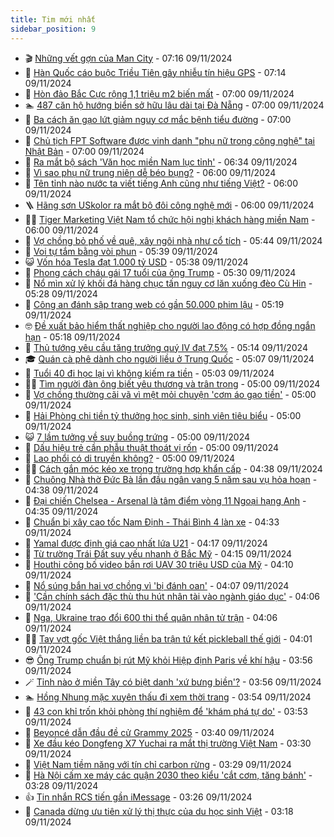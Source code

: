 ```yaml
---
title: Tim mới nhất
sidebar_position: 9
---
```


<!-- vnexpress-tin-moi-nhat:START -->
- 🎬 [Những vết gợn của Man City](https://vnexpress.net/nhung-vet-gon-cua-man-city-4813488.html) - 07:16 09/11/2024
- 🐎 [Hàn Quốc cáo buộc Triều Tiên gây nhiễu tín hiệu GPS](https://vnexpress.net/han-quoc-cao-buoc-trieu-tien-gay-nhieu-tin-hieu-gps-4814090.html) - 07:14 09/11/2024
- 🦍 [Hòn đảo Bắc Cực rộng 1,1 triệu m2 biến mất](https://vnexpress.net/hon-dao-bac-cuc-rong-1-1-trieu-m2-bien-mat-4814054.html) - 07:00 09/11/2024
- 🏊 [487 căn hộ hướng biển sở hữu lâu dài tại Đà Nẵng](https://vnexpress.net/487-can-ho-huong-bien-so-huu-lau-dai-tai-da-nang-4814091.html) - 07:00 09/11/2024
- 🎊 [Ba cách ăn gạo lứt giảm nguy cơ mắc bệnh tiểu đường](https://vnexpress.net/ba-cach-an-gao-lut-giam-nguy-co-mac-benh-tieu-duong-4814082.html) - 07:00 09/11/2024
- 🎃 [Chủ tịch FPT Software được vinh danh &quot;phụ nữ trong công nghệ&quot; tại Nhật Bản](https://vnexpress.net/chu-tich-fpt-software-duoc-vinh-danh-phu-nu-trong-cong-nghe-tai-nhat-ban-4814056.html) - 07:00 09/11/2024
- 🧰 [Ra mắt bộ sách &#39;Văn học miền Nam lục tỉnh&#39;](https://vnexpress.net/ra-mat-bo-sach-van-hoc-mien-nam-luc-tinh-4813960.html) - 06:34 09/11/2024
- 🔭 [Vì sao phụ nữ trung niên dễ béo bụng?](https://vnexpress.net/vi-sao-phu-nu-trung-nien-de-beo-bung-4813647.html) - 06:00 09/11/2024
- 🫶 [Tên tỉnh nào nước ta viết tiếng Anh cũng như tiếng Việt?](https://vnexpress.net/ten-tinh-nao-nuoc-ta-viet-tieng-anh-cung-nhu-tieng-viet-4813183.html) - 06:00 09/11/2024
- 🪜 [Hãng sơn USkolor ra mắt bộ đôi công nghệ mới](https://vnexpress.net/hang-son-uskolor-ra-mat-bo-doi-cong-nghe-moi-4814078.html) - 06:00 09/11/2024
- 👨‍🏫 [Tiger Marketing Việt Nam tổ chức hội nghị khách hàng miền Nam](https://vnexpress.net/tiger-marketing-viet-nam-to-chuc-hoi-nghi-khach-hang-mien-nam-4813806.html) - 06:00 09/11/2024
- 🎊 [Vợ chồng bỏ phố về quê, xây ngôi nhà như cổ tích](https://vnexpress.net/vo-chong-bo-pho-ve-que-xay-ngoi-nha-nhu-co-tich-4813971.html) - 05:44 09/11/2024
- 🎊 [Voi tự tắm bằng vòi phun](https://vnexpress.net/voi-tu-tam-bang-voi-phun-4813975.html) - 05:39 09/11/2024
- 😺 [Vốn hóa Tesla đạt 1.000 tỷ USD](https://vnexpress.net/von-hoa-tesla-dat-1-000-ty-usd-4814069.html) - 05:38 09/11/2024
- 🐘 [Phong cách cháu gái 17 tuổi của ông Trump](https://vnexpress.net/phong-cach-chau-gai-17-tuoi-cua-ong-trump-4813615.html) - 05:30 09/11/2024
- 🌁 [Nổ mìn xử lý khối đá hàng chục tấn nguy cơ lăn xuống đèo Cù Hin](https://vnexpress.net/no-min-xu-ly-khoi-da-hang-chuc-tan-nguy-co-lan-xuong-deo-cu-hin-4814071.html) - 05:28 09/11/2024
- 🐲 [Công an đánh sập trang web có gần 50.000 phim lậu](https://vnexpress.net/cong-an-danh-sap-trang-web-co-gan-50-000-phim-lau-4814075.html) - 05:19 09/11/2024
- 🤓 [Đề xuất bảo hiểm thất nghiệp cho người lao động có hợp đồng ngắn hạn](https://vnexpress.net/de-xuat-bao-hiem-that-nghiep-cho-nguoi-lao-dong-co-hop-dong-ngan-han-4814006.html) - 05:18 09/11/2024
- 💪 [Thủ tướng yêu cầu tăng trưởng quý IV đạt 7,5%](https://vnexpress.net/thu-tuong-yeu-cau-tang-truong-quy-iv-dat-7-5-4814068.html) - 05:14 09/11/2024
- 🎓 [Quán cà phê dành cho người liều ở Trung Quốc](https://vnexpress.net/quan-ca-phe-danh-cho-nguoi-lieu-o-trung-quoc-4813668.html) - 05:07 09/11/2024
- 🫣 [Tuổi 40 đi học lại vì không kiếm ra tiền](https://vnexpress.net/tuoi-40-di-hoc-lai-vi-khong-kiem-ra-tien-4814043.html) - 05:03 09/11/2024
- 🧑‍💻 [Tìm người đàn ông biết yêu thương và trân trọng](https://vnexpress.net/tim-nguoi-dan-ong-biet-yeu-thuong-va-tran-trong-4814016.html) - 05:00 09/11/2024
- 🐲 [Vợ chồng thường cãi vã vì mệt mỏi chuyện &#39;cơm áo gạo tiền&#39;](https://vnexpress.net/vo-chong-thuong-cai-va-vi-met-moi-chuyen-com-ao-gao-tien-4814008.html) - 05:00 09/11/2024
- 🌝 [Hải Phòng chi tiền tỷ thưởng học sinh, sinh viên tiêu biểu](https://vnexpress.net/hai-phong-chi-tien-ty-thuong-hoc-sinh-sinh-vien-tieu-bieu-4814005.html) - 05:00 09/11/2024
- 😺 [7 lầm tưởng về suy buồng trứng](https://vnexpress.net/7-lam-tuong-ve-suy-buong-trung-4814003.html) - 05:00 09/11/2024
- 🐎 [Dấu hiệu trẻ cần phẫu thuật thoát vị rốn](https://vnexpress.net/dau-hieu-tre-can-phau-thuat-thoat-vi-ron-4814002.html) - 05:00 09/11/2024
- 🎡 [Lao phổi có di truyền không?](https://vnexpress.net/lao-phoi-co-di-truyen-khong-4813987.html) - 05:00 09/11/2024
- 👨‍🏫 [Cách gắn móc kéo xe trong trường hợp khẩn cấp](https://vnexpress.net/cach-gan-moc-keo-xe-trong-truong-hop-khan-cap-4813896.html) - 04:38 09/11/2024
- 🦆 [Chuông Nhà thờ Đức Bà lần đầu ngân vang 5 năm sau vụ hỏa hoạn](https://vnexpress.net/chuong-nha-tho-duc-ba-lan-dau-ngan-vang-5-nam-sau-vu-hoa-hoan-4814040.html) - 04:38 09/11/2024
- 🚦 [Đại chiến Chelsea - Arsenal là tâm điểm vòng 11 Ngoại hạng Anh](https://vnexpress.net/dai-chien-chelsea-arsenal-la-tam-diem-vong-11-ngoai-hang-anh-4814064.html) - 04:35 09/11/2024
- 💫 [Chuẩn bị xây cao tốc Nam Định - Thái Bình 4 làn xe](https://vnexpress.net/chuan-bi-xay-cao-toc-nam-dinh-thai-binh-4-lan-xe-4814041.html) - 04:33 09/11/2024
- 🎉 [Yamal được định giá cao nhất lứa U21](https://vnexpress.net/yamal-duoc-dinh-gia-cao-nhat-lua-u21-4813829.html) - 04:17 09/11/2024
- 🌋 [Từ trường Trái Đất suy yếu nhanh ở Bắc Mỹ](https://vnexpress.net/tu-truong-trai-dat-suy-yeu-nhanh-o-bac-my-4813961.html) - 04:15 09/11/2024
- 🤖 [Houthi công bố video bắn rơi UAV 30 triệu USD của Mỹ](https://vnexpress.net/houthi-cong-bo-video-ban-roi-uav-30-trieu-usd-cua-my-4814031.html) - 04:10 09/11/2024
- 🦏 [Nổ súng bắn hai vợ chồng vì &#39;bị đánh oan&#39;](https://vnexpress.net/no-sung-ban-hai-vo-chong-vi-bi-danh-oan-4814042.html) - 04:07 09/11/2024
- 🦩 [&#39;Cần chính sách đặc thù thu hút nhân tài vào ngành giáo dục&#39;](https://vnexpress.net/can-chinh-sach-dac-thu-thu-hut-nhan-tai-vao-nganh-giao-duc-4813995.html) - 04:06 09/11/2024
- 👺 [Nga, Ukraine trao đổi 600 thi thể quân nhân tử trận](https://vnexpress.net/nga-ukraine-trao-doi-600-thi-the-quan-nhan-tu-tran-4814020.html) - 04:06 09/11/2024
- 🧑‍🏫 [Tay vợt gốc Việt thắng liền ba trận tứ kết pickleball thế giới](https://vnexpress.net/tay-vot-goc-viet-thang-lien-ba-tran-tu-ket-pickleball-the-gioi-4814046.html) - 04:01 09/11/2024
- 😎 [Ông Trump chuẩn bị rút Mỹ khỏi Hiệp định Paris về khí hậu](https://vnexpress.net/ong-trump-chuan-bi-rut-my-khoi-hiep-dinh-paris-ve-khi-hau-4814036.html) - 03:56 09/11/2024
- 🪄 [Tỉnh nào ở miền Tây có biệt danh &#39;xứ bưng biền&#39;?](https://vnexpress.net/tinh-nao-o-mien-tay-co-biet-danh-xu-bung-bien-4813297.html) - 03:56 09/11/2024
- 🏊 [Hồng Nhung mặc xuyên thấu đi xem thời trang](https://vnexpress.net/hong-nhung-mac-xuyen-thau-di-xem-thoi-trang-4814045.html) - 03:54 09/11/2024
- 💃 [43 con khỉ trốn khỏi phòng thí nghiệm để &#39;khám phá tự do&#39;](https://vnexpress.net/43-con-khi-tron-khoi-phong-thi-nghiem-de-kham-pha-tu-do-4814018.html) - 03:53 09/11/2024
- 🦆 [Beyoncé dẫn đầu đề cử Grammy 2025](https://vnexpress.net/beyonce-dan-dau-de-cu-grammy-2025-4813978.html) - 03:40 09/11/2024
- 🎊 [Xe đầu kéo Dongfeng X7 Yuchai ra mắt thị trường Việt Nam](https://vnexpress.net/xe-dau-keo-dongfeng-x7-yuchai-ra-mat-thi-truong-viet-nam-4811766.html) - 03:30 09/11/2024
- 👺 [Việt Nam tiềm năng với tín chỉ carbon rừng](https://vnexpress.net/viet-nam-tiem-nang-voi-tin-chi-carbon-rung-4814015.html) - 03:29 09/11/2024
- 🎡 [Hà Nội cấm xe máy các quận 2030 theo kiểu &#39;cắt cơm, tăng bánh&#39;](https://vnexpress.net/ha-noi-cam-xe-may-cac-quan-2030-theo-kieu-cat-com-tang-banh-4813835.html) - 03:28 09/11/2024
- 👍 [Tin nhắn RCS tiến gần iMessage](https://vnexpress.net/tin-nhan-rcs-tien-gan-imessage-4813954.html) - 03:26 09/11/2024
- 🐎 [Canada dừng ưu tiên xử lý thị thực của du học sinh Việt](https://vnexpress.net/canada-dung-uu-tien-xu-ly-thi-thuc-cua-du-hoc-sinh-viet-4814028.html) - 03:18 09/11/2024<!-- vnexpress-tin-moi-nhat:END -->
